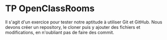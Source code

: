 # TP OpenClassRooms
Il s'agit d'un exercice pour tester notre aptitude à utiliser Git et GitHub.
Nous devons créer un repository, le cloner puis y ajouter des fichiers et modifications, en n'oubliant pas de faire des commit.
